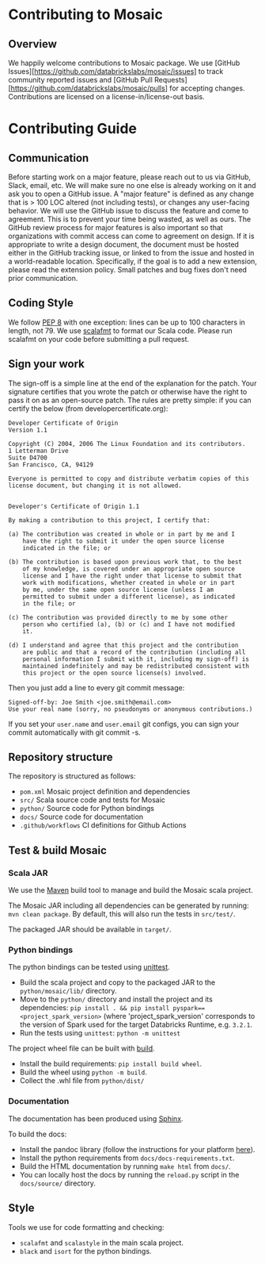 # Contributing to Mosaic

## Overview
We happily welcome contributions to Mosaic package. We use [GitHub Issues][https://github.com/databrickslabs/mosaic/issues] to track community reported issues and [GitHub Pull Requests][https://github.com/databrickslabs/mosaic/pulls] for accepting changes.
Contributions are licensed on a license-in/license-out basis.

# Contributing Guide

## Communication
Before starting work on a major feature, please reach out to us via GitHub, Slack, email, etc. We will make sure no one else is already working on it and ask you to open a GitHub issue.
A "major feature" is defined as any change that is > 100 LOC altered (not including tests), or changes any user-facing behavior.
We will use the GitHub issue to discuss the feature and come to agreement.
This is to prevent your time being wasted, as well as ours.
The GitHub review process for major features is also important so that organizations with commit access can come to agreement on design.
If it is appropriate to write a design document, the document must be hosted either in the GitHub tracking issue, or linked to from the issue and hosted in a world-readable location.
Specifically, if the goal is to add a new extension, please read the extension policy.
Small patches and bug fixes don't need prior communication.

## Coding Style
We follow [PEP 8](https://www.python.org/dev/peps/pep-0008/) with one exception: lines can be up to 100 characters in length, not 79.
We use [scalafmt](https://github.com/databrickslabs/mosaic/blob/main/.scalafmt.conf) to format our Scala code. Please run scalafmt on your code before submitting a pull request.

## Sign your work
The sign-off is a simple line at the end of the explanation for the patch. Your signature certifies that you wrote the patch or otherwise have the right to pass it on as an open-source patch. The rules are pretty simple: if you can certify the below (from developercertificate.org):

```
Developer Certificate of Origin
Version 1.1

Copyright (C) 2004, 2006 The Linux Foundation and its contributors.
1 Letterman Drive
Suite D4700
San Francisco, CA, 94129

Everyone is permitted to copy and distribute verbatim copies of this
license document, but changing it is not allowed.


Developer's Certificate of Origin 1.1

By making a contribution to this project, I certify that:

(a) The contribution was created in whole or in part by me and I
    have the right to submit it under the open source license
    indicated in the file; or

(b) The contribution is based upon previous work that, to the best
    of my knowledge, is covered under an appropriate open source
    license and I have the right under that license to submit that
    work with modifications, whether created in whole or in part
    by me, under the same open source license (unless I am
    permitted to submit under a different license), as indicated
    in the file; or

(c) The contribution was provided directly to me by some other
    person who certified (a), (b) or (c) and I have not modified
    it.

(d) I understand and agree that this project and the contribution
    are public and that a record of the contribution (including all
    personal information I submit with it, including my sign-off) is
    maintained indefinitely and may be redistributed consistent with
    this project or the open source license(s) involved.
```

Then you just add a line to every git commit message:

```
Signed-off-by: Joe Smith <joe.smith@email.com>
Use your real name (sorry, no pseudonyms or anonymous contributions.)
```

If you set your `user.name` and `user.email` git configs, you can sign your commit automatically with git commit -s.

## Repository structure
The repository is structured as follows:

- `pom.xml` Mosaic project definition and dependencies 
- `src/` Scala source code and tests for Mosaic
- `python/` Source code for Python bindings
- `docs/` Source code for documentation
- `.github/workflows` CI definitions for Github Actions

## Test & build Mosaic

### Scala JAR

We use the [Maven](https://maven.apache.org/install.html) build tool to manage and build the Mosaic scala project.

The Mosaic JAR including all dependencies can be generated by running: `mvn clean package`.
By default, this will also run the tests in `src/test/`.

The packaged JAR should be available in `target/`.

### Python bindings

The python bindings can be tested using [unittest](https://docs.python.org/3/library/unittest.html).
- Build the scala project and copy to the packaged JAR to the `python/mosaic/lib/` directory.
- Move to the `python/` directory and install the project and its dependencies:
    `pip install . && pip install pyspark==<project_spark_version>`
  (where 'project_spark_version' corresponds to the version of Spark 
  used for the target Databricks Runtime, e.g. `3.2.1`.
- Run the tests using `unittest`: `python -m unittest`

The project wheel file can be built with [build](https://pypa-build.readthedocs.io/en/stable/).
- Install the build requirements: `pip install build wheel`.
- Build the wheel using `python -m build`.
- Collect the .whl file from `python/dist/`

### Documentation

The documentation has been produced using [Sphinx](https://www.sphinx-doc.org/en/master/).

To build the docs:
- Install the pandoc library (follow the instructions for your platform [here](https://pandoc.org/installing.html)).
- Install the python requirements from `docs/docs-requirements.txt`.
- Build the HTML documentation by running `make html` from `docs/`.
- You can locally host the docs by running the `reload.py` script in the `docs/source/` directory.

## Style

Tools we use for code formatting and checking:
- `scalafmt` and `scalastyle` in the main scala project.
- `black` and `isort` for the python bindings.
